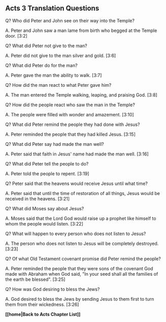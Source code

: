 ## Acts 3 Translation Questions ##

Q? Who did Peter and John see on their way into the Temple?

A. Peter and John saw a man lame from birth who begged at the Temple door. [3:2]

Q? What did Peter not give to the man?

A. Peter did not give to the man silver and gold. [3:6]

Q? What did Peter do for the man?

A. Peter gave the man the ability to walk. [3:7]

Q? How did the man react to what Peter gave him?

A. The man entered the Temple walking, leaping, and praising God. [3:8]

Q? How did the people react who saw the man in the Temple?

A. The people were filled with wonder and amazement. [3:10]

Q? What did Peter remind the people they had done with Jesus?

A. Peter reminded the people that they had killed Jesus. [3:15]

Q? What did Peter say had made the man well?

A. Peter said that faith in Jesus' name had made the man well. [3:16]

Q? What did Peter tell the people to do?

A. Peter told the people to repent. [3:19]

Q? Peter said that the heavens would receive Jesus until what time?

A. Peter said that until the time of restoration of all things, Jesus would be received in the heavens. [3:21]

Q? What did Moses say about Jesus?

A. Moses said that the Lord God would raise up a prophet like himself to whom the people would listen. [3:22]

Q? What will happen to every person who does not listen to Jesus?

A. The person who does not listen to Jesus will be completely destroyed. [3:23]

Q? Of what Old Testament covenant promise did Peter remind the people?

A. Peter reminded the people that they were sons of the covenant God made with Abraham when God said, "In your seed shall all the families of the earth be blessed". [3:25]

Q? How was God desiring to bless the Jews?

A. God desired to bless the Jews by sending Jesus to them first to turn them from their wickedness. [3:26]

__[[home|Back to Acts Chapter List]]__

